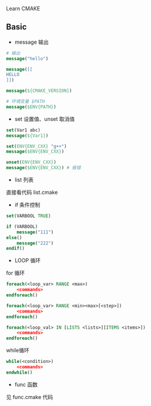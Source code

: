 Learn CMAKE

## Basic

- message 输出
```cmake
# 输出
message("hello")

message([[
HELLO
]])

message(${CMAKE_VERSION})

# 环境变量 $PATH
message($ENV{PATH})
```
- set 设置值、unset 取消值

```cmake
set(Var1 abc)
message(${Var1})

set(ENV{ENV_CXX} "g++")
message($ENV{ENV_CXX})

unset(ENV{ENV_CXX})
message($ENV{ENV_CXX}) # 报错
```

- list 列表

直接看代码 list.cmake

- if 条件控制

```cmake
set(VARBOOL TRUE)

if (VARBOOL)
    message("111")
else()
    message("222")
endif()
```

- LOOP 循环

for 循环
```cmake
foreach(<loop_var> RANGE <max>)
    <commands>
endforeach()

foreach(<loop_var> RANGE <min><max>[<step>])
    <commands>
endforeach()

foreach(<loop_val> IN [LISTS <lists>][ITEMS <items>])
    <commands>
endforeach()
```

while循环

```cmake
while(<condition>)
    <commands>
endwhile()
```

- func 函数

见 func.cmake 代码
